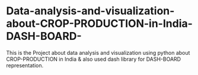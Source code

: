 # Data-analysis-and-visualization-about-CROP-PRODUCTION-in-India-DASH-BOARD-
This is the Project about data analysis and visualization using python about CROP-PRODUCTION in India &amp; also used dash library for DASH-BOARD representation.
